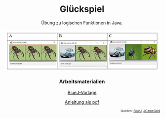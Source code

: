    <link rel="stylesheet" href="https://hi2272.github.io/StyleMD.css">
<div style = "text-align: center;">  

# Glückspiel

Übung zu logischen Funktionen in Java.

![Alt text](Screenshot_2.png)  

### Arbeitsmaterialien

[BlueJ-Vorlage](<13d Glückspiel.jar>)   

[Anleitung als pdf](<20 Logische Funktionen.pdf>)



  <div id="quelle" style="font-size: x-small; text-align: right;"> 
  
Quellen: <a href='https://www.bluej.org'>BlueJ</a>, <a href='http://www.java-online.ch/gamegrid/gamegridEnglish/index.php?inhalt_links=navigation.inc.php&inhalt_mitte=grundelemente/grid.inc.php'> JGameGrid</a>
  
</div>
</div>
